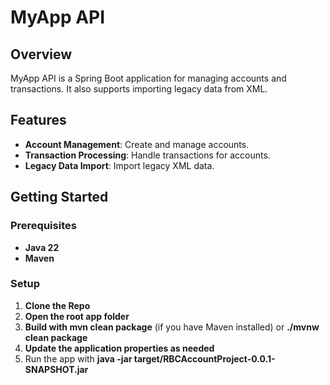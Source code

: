 # MyApp API

## Overview

MyApp API is a Spring Boot application for managing accounts and transactions. It also supports importing legacy data from XML.

## Features

- **Account Management**: Create and manage accounts.
- **Transaction Processing**: Handle transactions for accounts.
- **Legacy Data Import**: Import legacy XML data.

## Getting Started

### Prerequisites

- **Java 22**
- **Maven**

### Setup

1. **Clone the Repo**
2. **Open the root app folder**
3. **Build with mvn clean package** (if you have Maven installed) or **./mvnw clean package**
4. **Update the application properties as needed**
5. Run the app with **java -jar target/RBCAccountProject-0.0.1-SNAPSHOT.jar**
